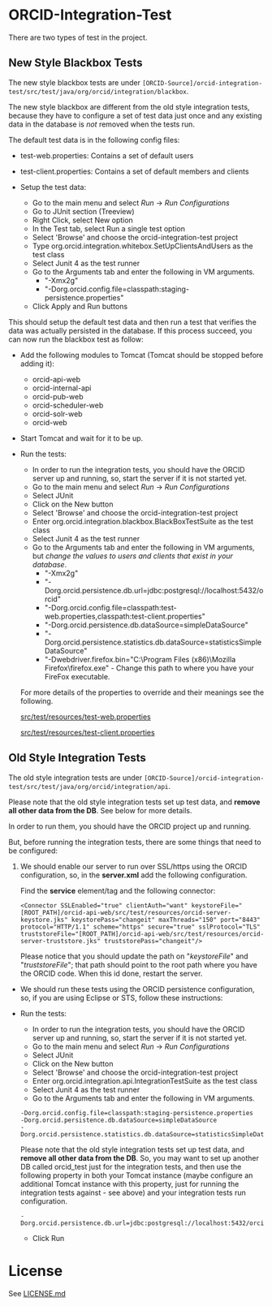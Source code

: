 # ORCID-Integration-Test

There are two types of test in the project.

## New Style Blackbox Tests

The new style blackbox tests are under ```[ORCID-Source]/orcid-integration-test/src/test/java/org/orcid/integration/blackbox```.

The new style blackbox are different from the old style integration tests, because they have to configure a set of test data just once and any existing data in the database is *not* removed when the tests run.

The default test data is in the following config files:

* test-web.properties: Contains a set of default users 
* test-client.properties: Contains a set of default members and clients  

* Setup the test data:

	* Go to the main menu and select *Run* → *Run Configurations*
	* Go to JUnit section (Treeview)
	* Right Click, select New option
    * In the Test tab, select Run a single test option
    * Select 'Browse' and choose the orcid-integration-test project
    * Type org.orcid.integration.whitebox.SetUpClientsAndUsers as the test class
    * Select Junit 4 as the test runner
    * Go to the Arguments tab and enter the following in VM arguments.
      * "-Xmx2g"
      * "-Dorg.orcid.config.file=classpath:staging-persistence.properties"
  	* Click Apply and Run buttons

This should setup the default test data and then run a test that verifies the data was actually persisted in the database.
If this process succeed, you can now run the blackbox test as follow:

* Add the following modules to Tomcat (Tomcat should be stopped before adding it):
	* orcid-api-web
	* orcid-internal-api
	* orcid-pub-web
	* orcid-scheduler-web
	* orcid-solr-web
	* orcid-web

* Start Tomcat and wait for it to be up.

* Run the tests:

    * In order to run the integration tests, you should have the ORCID server up and running, so, start the server if it is not started yet.
    * Go to the main menu and select *Run* → *Run Configurations*
    * Select JUnit
    * Click on the New button
    * Select 'Browse' and choose the orcid-integration-test project
    * Enter org.orcid.integration.blackbox.BlackBoxTestSuite as the test class
    * Select Junit 4 as the test runner
    * Go to the Arguments tab and enter the following in VM arguments, but *change the values to users and clients that exist in your database*.
      * "-Xmx2g"
      * "-Dorg.orcid.persistence.db.url=jdbc:postgresql://localhost:5432/orcid"
      * "-Dorg.orcid.config.file=classpath:test-web.properties,classpath:test-client.properties"
      * "-Dorg.orcid.persistence.db.dataSource=simpleDataSource"
      * "-Dorg.orcid.persistence.statistics.db.dataSource=statisticsSimpleDataSource"
      * "-Dwebdriver.firefox.bin="C:\Program Files (x86)\Mozilla Firefox\firefox.exe" - Change this path to where you have your FireFox executable.
      
    For more details of the properties to override and their meanings see the following.

    [src/test/resources/test-web.properties](https://github.com/ORCID/ORCID-Source/blob/master/orcid-integration-test/src/test/resources/test-web.properties)

    [src/test/resources/test-client.properties](https://github.com/ORCID/ORCID-Source/blob/master/orcid-integration-test/src/test/resources/test-client.properties)

## Old Style Integration Tests

The old style integration tests are under ```[ORCID-Source]/orcid-integration-test/src/test/java/org/orcid/integration/api```.

Please note that the old style integration tests set up test data, and **remove all other data from the DB**. See below for more details.

In order to run them, you should have the ORCID project up and running.

But, before running the integration tests, there are some things that need to be configured: 

1. We should enable our server to run over SSL/https using the ORCID configuration, so, in the **server.xml** add the following configuration.

    Find the **service** element/tag and the following connector:

    ```
    <Connector SSLEnabled="true" clientAuth="want" keystoreFile="[ROOT_PATH]/orcid-api-web/src/test/resources/orcid-server-keystore.jks" keystorePass="changeit" maxThreads="150" port="8443" protocol="HTTP/1.1" scheme="https" secure="true" sslProtocol="TLS" truststoreFile="[ROOT_PATH]/orcid-api-web/src/test/resources/orcid-server-truststore.jks" truststorePass="changeit"/> 
    ```

    Please notice that you should update the path on "*keystoreFile*" and "*truststoreFile*"; that path should point to the root path where you have the ORCID code. When this id done, restart the server.

* We should run these tests using the ORCID persistence configuration, so, if you are using Eclipse or STS, follow these instructions:

* Run the tests:

    * In order to run the integration tests, you should have the ORCID server up and running, so, start the server if it is not started yet.
    * Go to the main menu and select *Run* → *Run Configurations*
    * Select JUnit
    * Click on the New button
    * Select 'Browse' and choose the orcid-integration-test project
    * Enter org.orcid.integration.api.IntegrationTestSuite as the test class
    * Select Junit 4 as the test runner
    * Go to the Arguments tab and enter the following in VM arguments.

    ```
    -Dorg.orcid.config.file=classpath:staging-persistence.properties
    -Dorg.orcid.persistence.db.dataSource=simpleDataSource
    -Dorg.orcid.persistence.statistics.db.dataSource=statisticsSimpleDataSource

    ```

    Please note that the old style integration tests set up test data, and **remove all other data from the DB**. So, you may want to set up another DB called orcid_test just for the integration tests, and then use the following property in both your Tomcat instance (maybe configure an additional Tomcat instance with this property, just for running the integration tests against - see above) and your integration tests run configuration.

    ```
    -Dorg.orcid.persistence.db.url=jdbc:postgresql://localhost:5432/orcid_test
    ````

    * Click Run
    
# License
See [LICENSE.md](https://github.com/ORCID/ORCID-Source/blob/master/LICENSE.md)

